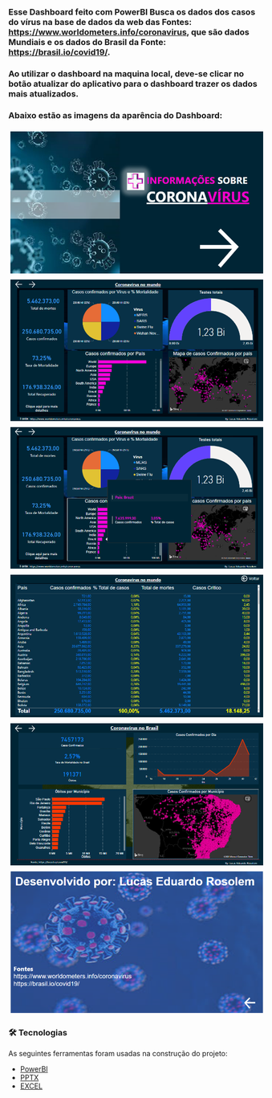 ### Esse Dashboard feito com PowerBI Busca os dados dos casos do vírus na base de dados da web das Fontes: https://www.worldometers.info/coronavirus, que são dados Mundiais e os dados do Brasil da Fonte: https://brasil.io/covid19/.
### Ao utilizar o dashboard na maquina local, deve-se clicar no botão atualizar do aplicativo para o dashboard trazer os dados mais atualizados.

### Abaixo estão as imagens da aparência do Dashboard:


<a href="#">
    <img src="svg/1.png" alt="html" style="vertical-align:top; margin:6px 4px">
  </a> 




  <a href="#">
    <img src="svg/2.png" alt="html" style="vertical-align:top; margin:6px 4px">
  </a>




  <a href="#">
    <img src="svg/3.png" alt="html" style="vertical-align:top; margin:6px 4px">
  </a>




  <a href="#">
    <img src="svg/4.png" alt="html" style="vertical-align:top; margin:6px 4px">
  </a>




  <a href="#">
    <img src="svg/5.png" alt="html" style="vertical-align:top; margin:6px 4px">
  </a>




<a href="#">
    <img src="svg/6.png" alt="html" style="vertical-align:top; margin:6px 4px">
  </a>

 ### 🛠 Tecnologias

As seguintes ferramentas foram usadas na construção do projeto:

- [PowerBI](https://powerbi.microsoft.com/pt-br/)
- [PPTX](https://www.office.com/launch/powerpoint)
- [EXCEL](https://office.live.com/start/Excel.aspx?ui=pt-BR)











